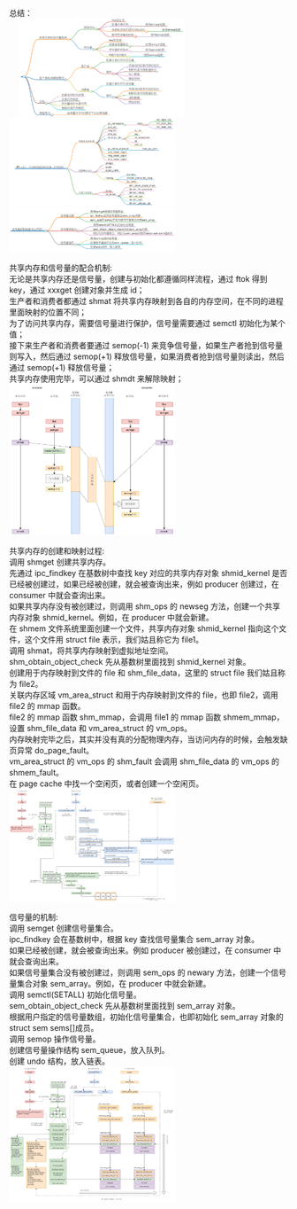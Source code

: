 
总结：   
&emsp;
<img src="https://github.com/Yongli-Lisa/Linux-Notes1/blob/34bfe909da2a4261566921ccdf8094f4edb12657/Img/%E8%BF%9B%E7%A8%8B%E9%97%B4%E9%80%9A%E4%BF%A1/1.PNG" width="300px"> 
&emsp;
<img src="https://github.com/Yongli-Lisa/Linux-Notes1/blob/34bfe909da2a4261566921ccdf8094f4edb12657/Img/%E8%BF%9B%E7%A8%8B%E9%97%B4%E9%80%9A%E4%BF%A1/2.PNG" width="300px"> 
&emsp;
<img src="https://github.com/Yongli-Lisa/Linux-Notes1/blob/34bfe909da2a4261566921ccdf8094f4edb12657/Img/%E8%BF%9B%E7%A8%8B%E9%97%B4%E9%80%9A%E4%BF%A1/3.PNG" width="300px"> 
&emsp;
&emsp;
&emsp;


共享内存和信号量的配合机制:      
无论是共享内存还是信号量，创建与初始化都遵循同样流程，通过 ftok 得到 key，通过 xxxget 创建对象并生成 id；   
生产者和消费者都通过 shmat 将共享内存映射到各自的内存空间，在不同的进程里面映射的位置不同；   
为了访问共享内存，需要信号量进行保护，信号量需要通过 semctl 初始化为某个值；   
接下来生产者和消费者要通过 semop(-1) 来竞争信号量，如果生产者抢到信号量则写入，然后通过 semop(+1) 释放信号量，如果消费者抢到信号量则读出，然后通过 semop(+1) 释放信号量；   
共享内存使用完毕，可以通过 shmdt 来解除映射；   
<img src="https://github.com/Yongli-Lisa/Linux-Notes1/blob/34bfe909da2a4261566921ccdf8094f4edb12657/Img/%E8%BF%9B%E7%A8%8B%E9%97%B4%E9%80%9A%E4%BF%A1/%E5%85%B1%E4%BA%AB%E5%86%85%E5%AD%98%E5%92%8C%E4%BF%A1%E5%8F%B7%E9%87%8F%E7%9A%84%E9%85%8D%E5%90%88%E6%9C%BA%E5%88%B6.PNG" width="300px">
&emsp;
&emsp;
&emsp;


共享内存的创建和映射过程:      
调用 shmget 创建共享内存。   
先通过 ipc_findkey 在基数树中查找 key 对应的共享内存对象 shmid_kernel 是否已经被创建过，如果已经被创建，就会被查询出来，例如 producer 创建过，在 consumer 中就会查询出来。   
如果共享内存没有被创建过，则调用 shm_ops 的 newseg 方法，创建一个共享内存对象 shmid_kernel。例如，在 producer 中就会新建。   
在 shmem 文件系统里面创建一个文件，共享内存对象 shmid_kernel 指向这个文件，这个文件用 struct file 表示，我们姑且称它为 file1。   
调用 shmat，将共享内存映射到虚拟地址空间。   
shm_obtain_object_check 先从基数树里面找到 shmid_kernel 对象。   
创建用于内存映射到文件的 file 和 shm_file_data，这里的 struct file 我们姑且称为 file2。   
关联内存区域 vm_area_struct 和用于内存映射到文件的 file，也即 file2，调用 file2 的 mmap 函数。   
file2 的 mmap 函数 shm_mmap，会调用 file1 的 mmap 函数 shmem_mmap，设置 shm_file_data 和 vm_area_struct 的 vm_ops。   
内存映射完毕之后，其实并没有真的分配物理内存，当访问内存的时候，会触发缺页异常 do_page_fault。   
vm_area_struct 的 vm_ops 的 shm_fault 会调用 shm_file_data 的 vm_ops 的 shmem_fault。   
在 page cache 中找一个空闲页，或者创建一个空闲页。   
<img src="https://github.com/Yongli-Lisa/Linux-Notes1/blob/34bfe909da2a4261566921ccdf8094f4edb12657/Img/%E8%BF%9B%E7%A8%8B%E9%97%B4%E9%80%9A%E4%BF%A1/%E5%85%B1%E4%BA%AB%E5%86%85%E5%AD%98%E7%9A%84%E5%88%9B%E5%BB%BA%E5%92%8C%E6%98%A0%E5%B0%84%E8%BF%87%E7%A8%8B.PNG" width="300px">
&emsp;
&emsp;
&emsp;


信号量的机制:        
调用 semget 创建信号量集合。   
ipc_findkey 会在基数树中，根据 key 查找信号量集合 sem_array 对象。   
如果已经被创建，就会被查询出来。例如 producer 被创建过，在 consumer 中就会查询出来。   
如果信号量集合没有被创建过，则调用 sem_ops 的 newary 方法，创建一个信号量集合对象 sem_array。例如，在 producer 中就会新建。   
调用 semctl(SETALL) 初始化信号量。   
sem_obtain_object_check 先从基数树里面找到 sem_array 对象。   
根据用户指定的信号量数组，初始化信号量集合，也即初始化 sem_array 对象的 struct sem sems[]成员。   
调用 semop 操作信号量。   
创建信号量操作结构 sem_queue，放入队列。   
创建 undo 结构，放入链表。   
<img src="https://github.com/Yongli-Lisa/Linux-Notes1/blob/34bfe909da2a4261566921ccdf8094f4edb12657/Img/%E8%BF%9B%E7%A8%8B%E9%97%B4%E9%80%9A%E4%BF%A1/%E4%BF%A1%E5%8F%B7%E9%87%8F%E7%9A%84%E6%9C%BA%E5%88%B6.PNG" width="300px">
